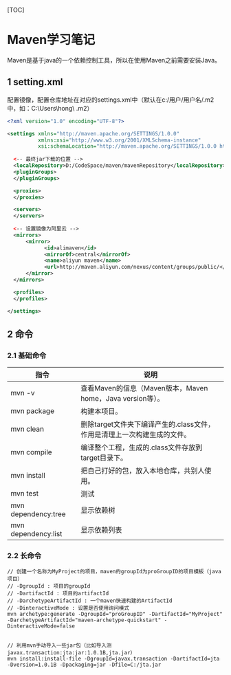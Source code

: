 [TOC]

# Maven学习笔记

Maven是基于java的一个依赖控制工具，所以在使用Maven之前需要安装Java。

## 1 setting.xml

配置镜像，配置仓库地址在对应的settings.xml中（默认在c:/用户/用户名/.m2中，如：C:\Users\hong\ .m2）

```xml
<?xml version="1.0" encoding="UTF-8"?>

<settings xmlns="http://maven.apache.org/SETTINGS/1.0.0"
          xmlns:xsi="http://www.w3.org/2001/XMLSchema-instance"
          xsi:schemaLocation="http://maven.apache.org/SETTINGS/1.0.0 http://maven.apache.org/xsd/settings-1.0.0.xsd">
	
  <-- 最终jar下载的位置 -->
  <localRepository>D:/CodeSpace/maven/mavenRepository</localRepository>
  <pluginGroups>
  </pluginGroups>

  <proxies>
  </proxies>

  <servers>
  </servers>
	
  <-- 设置镜像为阿里云 -->
  <mirrors>
      <mirror>
            <id>alimaven</id>
            <mirrorOf>central</mirrorOf>
            <name>aliyun maven</name>
            <url>http://maven.aliyun.com/nexus/content/groups/public/</url>
      </mirror>
  </mirrors>

  <profiles>
  </profiles>

</settings>
```

## 2 命令

### 2.1 基础命令

| 指令                | 说明                                                         |
| ------------------- | ------------------------------------------------------------ |
| mvn -v              | 查看Maven的信息（Maven版本，Maven home，Java version等）。   |
| mvn package         | 构建本项目。                                                 |
| mvn clean           | 删除target文件夹下编译产生的.class文件，作用是清理上一次构建生成的文件。 |
| mvn compile         | 编译整个工程，生成的.class文件存放到target目录下。           |
| mvn install         | 把自己打好的包，放入本地仓库，共别人使用。                   |
| mvn test            | 测试                                                         |
| mvn dependency:tree | 显示依赖树                                                   |
| mvn dependency:list | 显示依赖列表                                                 |

### 2.2 长命令

```shell
// 创建一个名称为MyProject的项目，maven的groupId为proGroupID的项目模板（java项目）
// -DgroupId : 项目的groupId
// -DartifactId : 项目的artifactId
// -DarchetypeArtifactId : 一个maven快速构建的ArtifactId
// -DinteractiveMode : 设置是否使用询问模式
mvn archetype:generate -DgroupId="proGroupID" -DartifactId="MyProject" -DarchetypeArtifactId="maven-archetype-quickstart" -DinteractiveMode=false

    
// 利用mvn手动导入一些jar包（比如导入测javax.transaction:jta:jar:1.0.1B,jta.jar）
mvn install:install-file -DgroupId=javax.transaction -DartifactId=jta -Dversion=1.0.1B -Dpackaging=jar -Dfile=C:/jta.jar
```
